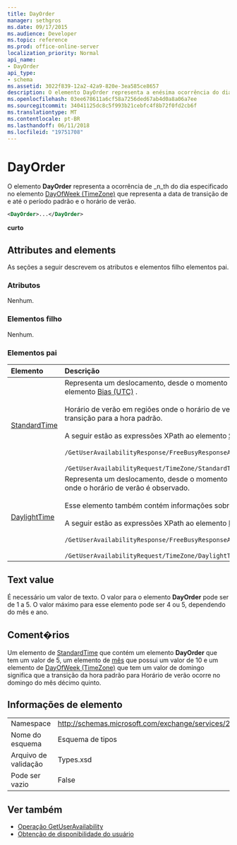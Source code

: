 ```yaml
---
title: DayOrder
manager: sethgros
ms.date: 09/17/2015
ms.audience: Developer
ms.topic: reference
ms.prod: office-online-server
localization_priority: Normal
api_name:
- DayOrder
api_type:
- schema
ms.assetid: 3022f839-12a2-42a9-820e-3ea585ce8657
description: O elemento DayOrder representa a enésima ocorrência do dia especificado no elemento DayOfWeek (TimeZone) que representa a data de transição de e até o período padrão e o horário de verão.
ms.openlocfilehash: 03ee678611a6cf58a7256ded67ab4d0a8a06a7ee
ms.sourcegitcommit: 34041125dc8c5f993b21cebfc4f8b72f0fd2cb6f
ms.translationtype: MT
ms.contentlocale: pt-BR
ms.lasthandoff: 06/11/2018
ms.locfileid: "19751708"
---
```

# <a name="dayorder"></a>DayOrder

O elemento **DayOrder** representa a ocorrência de _n_th do dia especificado no elemento [DayOfWeek (TimeZone)](dayofweek-timezone.md) que representa a data de transição de e até o período padrão e o horário de verão. 
  
```xml
<DayOrder>...</DayOrder>
```

**curto**

## <a name="attributes-and-elements"></a>Attributes and elements

As seções a seguir descrevem os atributos e elementos filho elementos pai.
  
### <a name="attributes"></a>Atributos

Nenhum.
  
### <a name="child-elements"></a>Elementos filho

Nenhum.
  
### <a name="parent-elements"></a>Elementos pai

|**Elemento**|**Descrição**|
|:-----|:-----|
|[StandardTime](standardtime.md) <br/> | Representa um deslocamento, desde o momento em relação ao tempo Universal Coordenado (UTC) representado pelo elemento [Bias (UTC)](bias-utc.md) .<br/><br/>Horário de verão em regiões onde o horário de verão é observado, esse elemento também contém informações sobre a transição para a hora padrão.<br/><br/>A seguir estão as expressões XPath ao elemento [StandardTime](standardtime.md) :<br/><br/>`/GetUserAvailabilityResponse/FreeBusyResponseArray/FreeBusyResponse/FreeBusyView/WorkingHours/TimeZone/StandardTime`<br/><br/>`/GetUserAvailabilityRequest/TimeZone/StandardTime` <br/> |
|[DaylightTime](daylighttime.md) <br/> | Representa um deslocamento, desde o momento em relação ao UTC representado pelo [Bias (UTC)](bias-utc.md) elemento em regiões onde o horário de verão é observado.<br/><br/>Esse elemento também contém informações sobre como ocorre a transição do horário de verão do período padrão.<br/><br/>A seguir estão as expressões XPath ao elemento [DaylightTime](daylighttime.md) :<br/><br/>`/GetUserAvailabilityResponse/FreeBusyResponseArray/FreeBusyResponse/FreeBusyView/WorkingHours/TimeZone/DaylightTime`<br/><br/>`/GetUserAvailabilityRequest/TimeZone/DaylightTime` <br/> |
   
## <a name="text-value"></a>Text value

É necessário um valor de texto. O valor para o elemento **DayOrder** pode ser de 1 a 5. O valor máximo para esse elemento pode ser 4 ou 5, dependendo do mês e ano. 
  
## <a name="remarks"></a>Coment�rios

Um elemento de [StandardTime](standardtime.md) que contém um elemento **DayOrder** que tem um valor de 5, um elemento de [mês](month.md) que possui um valor de 10 e um elemento de [DayOfWeek (TimeZone)](dayofweek-timezone.md) que tem um valor de domingo significa que a transição da hora padrão para Horário de verão ocorre no domingo do mês décimo quinto. 
  
## <a name="element-information"></a>Informações de elemento

|||
|:-----|:-----|
|Namespace  <br/> |http://schemas.microsoft.com/exchange/services/2006/types  <br/> |
|Nome do esquema  <br/> |Esquema de tipos  <br/> |
|Arquivo de validação  <br/> |Types.xsd  <br/> |
|Pode ser vazio  <br/> |False  <br/> |
   
## <a name="see-also"></a>Ver também

- [Operação GetUserAvailability](getuseravailability-operation.md)
- [Obtenção de disponibilidade do usuário](http://msdn.microsoft.com/library/d4133fcb-9b0f-4e6b-aadf-a389da83516a%28Office.15%29.aspx)

